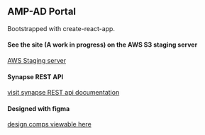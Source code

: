 ## AMP-AD Portal  

Bootstrapped with create-react-app.
#### See the site (A work in progress) on the AWS S3 staging server 
[AWS Staging server](http://ampadportal.org/)

#### Synapse REST API 
[visit synapse REST api documentation](http://docs.synapse.org/rest/)

#### Designed with figma
[design comps viewable here](https://www.figma.com/file/cBmkN0yOO6f5tuqT0bTdRKzo/AMP-AD)

